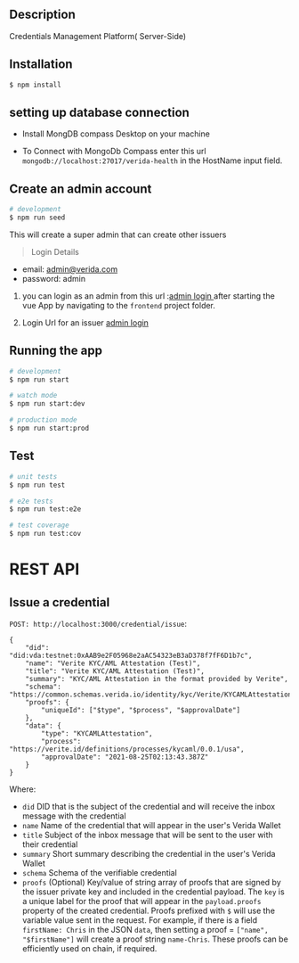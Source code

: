 ## Description

Credentials Management Platform( Server-Side)


## Installation

```bash
$ npm install
```

## setting up database connection

- Install MongDB compass Desktop on your machine

- To Connect with MongoDb Compass enter this url `mongodb://localhost:27017/verida-health` in the HostName input field.

## Create an admin account

```bash
# development
$ npm run seed
```

This will create a super admin that can create other issuers

> Login Details

- email: admin@verida.com
- password: admin

1.  you can login as an admin from this url :[admin login ](http://localhost:8080/admin/login) after starting the vue App by navigating to the `frontend` project folder.

2.  Login Url for an issuer [admin login](http://localhost:8080/login)

## Running the app

```bash
# development
$ npm run start

# watch mode
$ npm run start:dev

# production mode
$ npm run start:prod
```

## Test

```bash
# unit tests
$ npm run test

# e2e tests
$ npm run test:e2e

# test coverage
$ npm run test:cov
```

# REST API

## Issue a credential

`POST: http://localhost:3000/credential/issue`:

```
{
    "did": "did:vda:testnet:0xAAB9e2F05968e2aAC54323eB3aD378f7fF6D1b7c",
    "name": "Verite KYC/AML Attestation (Test)",
    "title": "Verite KYC/AML Attestation (Test)",
    "summary": "KYC/AML Attestation in the format provided by Verite",
    "schema": "https://common.schemas.verida.io/identity/kyc/Verite/KYCAMLAttestation/latest/schema.json",
    "proofs": {
        "uniqueId": ["$type", "$process", "$approvalDate"]
    },
    "data": {
        "type": "KYCAMLAttestation",
        "process": "https://verite.id/definitions/processes/kycaml/0.0.1/usa",
        "approvalDate": "2021-08-25T02:13:43.387Z"
    }
}
```

Where:

- `did` DID that is the subject of the credential and will receive the inbox message with the credential
- `name` Name of the credential that will appear in the user's Verida Wallet
- `title` Subject of the inbox message that will be sent to the user with their credential
- `summary` Short summary describing the credential in the user's Verida Wallet
- `schema` Schema of the verifiable credential
- `proofs` (Optional) Key/value of string array of proofs that are signed by the issuer private key and included in the credential payload. The `key` is a unique label for the proof that will appear in the `payload.proofs` property of the created credential. Proofs prefixed with `$` will use the variable value sent in the request. For example, if there is a field `firstName: Chris` in the JSON `data`, then setting a proof = `["name", "$firstName"]` will create a proof string `name-Chris`. These proofs can be efficiently used on chain, if required.

